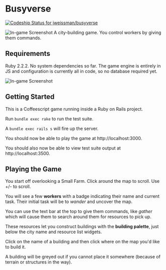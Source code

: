 # Busyverse

[ ![Codeship Status for jweissman/busyverse](https://www.codeship.io/projects/9c8a5150-0a08-0133-3248-521d3b82cdba/status)](https://codeship.com/projects/90649)

![In-game Screenshot](https://raw.github.com/jweissman/busyverse/master/img/busyverse-lg.png)
A city-building game. You control workers by giving them commands. 

## Requirements

Ruby 2.2.2. No system dependencies so far. The game engine is entirely in JS and configuration is currently all in code, so no database required yet.

![In-game Screenshot](https://raw.github.com/jweissman/busyverse/master/img/busyverse-sm.png)

## Getting Started

This is a Coffeescript game running inside a Ruby on Rails project. 

Run `bundle exec rake` to run the test suite.  

A `bundle exec rails s` will fire up the server. 

You should now be able to play the game at http://localhost:3000. 

You should also now be able to view test suite output at http://localhost:3500.

## Playing the Game

You start off overlooking a Small Farm. Click around the map to scroll. Use +/- to scroll.

You will see a few **workers** with a badge indicating their name and current task. Their initial task will be to *wander* and uncover the map. 

You can use the text bar at the top to give them commands, like *gather* which will cause them to search around them for resources to pick up.

These resources let you construct buildings with the **building palette**, just below the city name and resource list widgets. 

Click on the name of a building and then click where on the map you'd like to build it. 

A building will be greyed out if you cannot place it somewhere (because of terrain or structures in the way).
